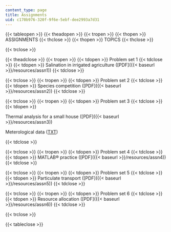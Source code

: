 ```yaml
---
content_type: page
title: Assignments
uid: c170b976-320f-9f6e-5ebf-dee2993a7d31
---
```


{{< tableopen >}}
{{< theadopen >}}
{{< tropen >}}
{{< thopen >}}
ASSIGNMENTS
{{< thclose >}}
{{< thopen >}}
TOPICS
{{< thclose >}}

{{< trclose >}}

{{< theadclose >}}
{{< tropen >}}
{{< tdopen >}}
Problem set 1
{{< tdclose >}}
{{< tdopen >}}
Salination in irrigated agriculture ([PDF]({{< baseurl >}}/resources/assn1))
{{< tdclose >}}

{{< trclose >}}
{{< tropen >}}
{{< tdopen >}}
Problem set 2
{{< tdclose >}}
{{< tdopen >}}
Species competition ([PDF]({{< baseurl >}}/resources/assn2))
{{< tdclose >}}

{{< trclose >}}
{{< tropen >}}
{{< tdopen >}}
Problem set 3
{{< tdclose >}}
{{< tdopen >}}


Thermal analysis for a small house ([PDF]({{< baseurl >}}/resources/assn3))

Meterological data ([TXT](/courses/civil-and-environmental-engineering/1-020-ecology-ii-engineering-for-sustainability-spring-2008/assignments/harvardmet.txt))


{{< tdclose >}}

{{< trclose >}}
{{< tropen >}}
{{< tdopen >}}
Problem set 4
{{< tdclose >}}
{{< tdopen >}}
MATLAB® practice ([PDF]({{< baseurl >}}/resources/assn4))
{{< tdclose >}}

{{< trclose >}}
{{< tropen >}}
{{< tdopen >}}
Problem set 5
{{< tdclose >}}
{{< tdopen >}}
Particulate transport ([PDF]({{< baseurl >}}/resources/assn5))
{{< tdclose >}}

{{< trclose >}}
{{< tropen >}}
{{< tdopen >}}
Problem set 6
{{< tdclose >}}
{{< tdopen >}}
Resource allocation ([PDF]({{< baseurl >}}/resources/assn6))
{{< tdclose >}}

{{< trclose >}}

{{< tableclose >}}
